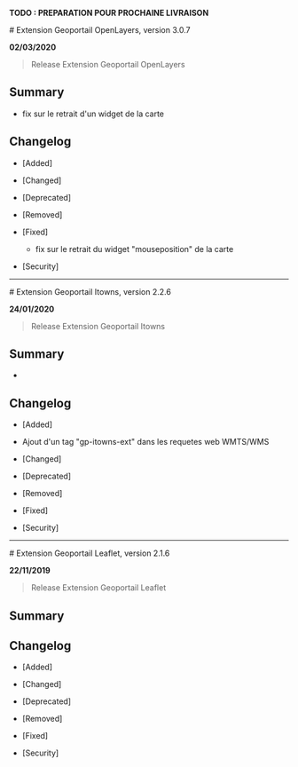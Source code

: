 **TODO : PREPARATION POUR PROCHAINE LIVRAISON**

# Extension Geoportail OpenLayers, version 3.0.7

**02/03/2020**
> Release Extension Geoportail OpenLayers

## Summary

* fix sur le retrait d'un widget de la carte

## Changelog

* [Added]

* [Changed]

* [Deprecated]

* [Removed]

* [Fixed]

    - fix sur le retrait du widget "mouseposition" de la carte

* [Security]

---

# Extension Geoportail Itowns, version 2.2.6

**24/01/2020**
> Release Extension Geoportail Itowns

## Summary

*

## Changelog

* [Added]

- Ajout d'un tag "gp-itowns-ext" dans les requetes web WMTS/WMS

* [Changed]

* [Deprecated]

* [Removed]

* [Fixed]

* [Security]

---

# Extension Geoportail Leaflet, version 2.1.6

**22/11/2019**
> Release Extension Geoportail Leaflet

## Summary

## Changelog

* [Added]

* [Changed]

* [Deprecated]

* [Removed]

* [Fixed]

* [Security]
